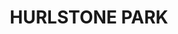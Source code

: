 ---
lastmod: '2025-04-06T06:05:20+00:00'
latitude: -33.910308
layout: suburb
longitude: 151.12086
postcode: '2193'
state: NSW
title: HURLSTONE PARK
url: /nsw/hurlstone-park/
---